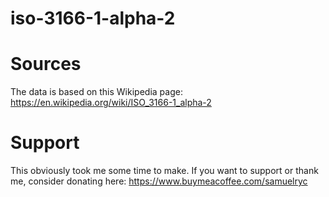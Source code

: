 # iso-3166-1-alpha-2

# Sources
The data is based on this Wikipedia page: https://en.wikipedia.org/wiki/ISO_3166-1_alpha-2

# Support
This obviously took me some time to make. If you want to support or thank me, consider donating here: https://www.buymeacoffee.com/samuelryc
